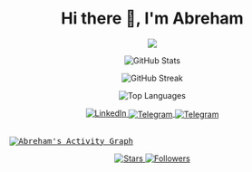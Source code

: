 <h1 align="center">Hi there 👋, I'm Abreham</h1>

<p align="center">
  <img src="https://readme-typing-svg.herokuapp.com?color=36BCF7&lines=Computer+Science;AI,ML+Enthusiast;Always+Learning+New+Things" />
</p>

<p align="center">
  <img src="https://github-readme-stats.vercel.app/api?username=AbrehamGebremedhin&theme=dark&show_icons=true&count_private=true&hide_border=true" alt="GitHub Stats" />
</p>

<p align="center">
  <img src="https://github-readme-streak-stats.herokuapp.com/?user=AbrehamGebremedhin&theme=radical" alt="GitHub Streak" />
</p>

<p align="center">
  <img src="https://github-readme-stats.vercel.app/api/top-langs/?username=AbrehamGebremedhin&layout=compact&theme=radical" alt="Top Languages" />
</p>

<p align="center">
  <a href="www.linkedin.com/in/abreham-gebremedhin-915960229">
    <img src="https://img.shields.io/badge/-LinkedIn-blue?style=flat-square&logo=Linkedin&logoColor=white" alt="LinkedIn" />
  </a>
  <a href="https://t.me/sigurdbloodhair">
    <img align="center" src="https://img.shields.io/badge/-Telegram-blue?style=flat-square&logo=Telegram&logoColor=white" alt="Telegram"/>
  </a>
  <a href="https://t.me/sigurdbloodhair">
    <img align="center" src="https://img.shields.io/badge/-Gmail-blue?style=flat-square&logo=Gmail&logoColor=white" alt="Telegram"/>
  </a>
  
</p>

<br />
<samp>
  <a href="https://github.com/AbrehamGebremedhin/">
    <img alt="Abreham's Activity Graph" src="https://github-readme-activity-graph.vercel.app/graph?username=AbrehamGebremedhin&theme=github-compact&hide_border=true" />
  </a>
  <br/>
</samp>

<p align="center">
  <a href="https://github.com/AbrehamGebremedhin?tab=stars">
    <img src="https://img.shields.io/github/stars/AbrehamGebremedhin?style=for-the-badge&logo=github" alt="Stars" />
  </a>
  <a href="https://github.com/AbrehamGebremedhin?tab=followers">
    <img src="https://img.shields.io/github/followers/AbrehamGebremedhin?style=for-the-badge&logo=github" alt="Followers" />
  </a>
</p>

